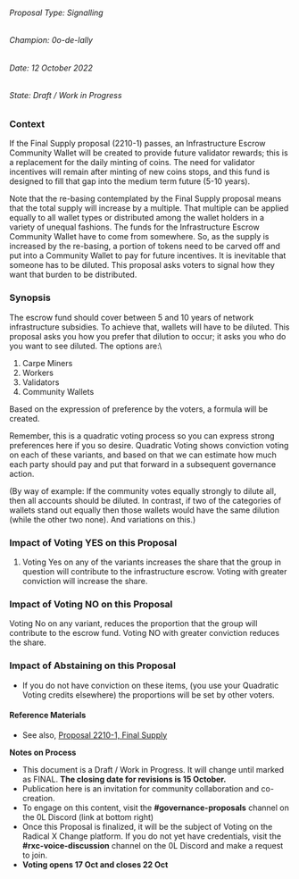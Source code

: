 ###### Proposal Type: Signalling

###### Champion: 0o-de-lally

###### Date: 12 October 2022

###### State: Draft / Work in Progress

### **Context**

If the Final Supply proposal (2210-1) passes, an Infrastructure Escrow Community Wallet will be created to provide future validator rewards; this is a replacement for the daily minting of coins. The need for validator incentives will remain after minting of new coins stops, and this fund is designed to fill that gap into the medium term future (5-10 years).

Note that the re-basing contemplated by the Final Supply proposal means that the total supply will increase by a multiple. That multiple can be applied equally to all wallet types or distributed among the wallet holders in a variety of unequal fashions. The funds for the Infrastructure Escrow Community Wallet have to come from somewhere. So, as the supply is increased by the re-basing, a portion of tokens need to be carved off and put into a Community Wallet to pay for future incentives. It is inevitable that someone has to be diluted. This proposal asks voters to signal how they want that burden to be distributed.

### **Synopsis**

The escrow fund should cover between 5 and 10 years of network infrastructure subsidies. To achieve that, wallets will have to be diluted. This proposal asks you how you prefer that dilution to occur; it asks you who do you want to see diluted. The options are:\\

1. Carpe Miners
2. Workers
3. Validators
4. Community Wallets

Based on the expression of preference by the voters, a formula will be created.

Remember, this is a quadratic voting process so you can express strong preferences here if you so desire. Quadratic Voting shows conviction voting on each of these variants, and based on that we can estimate how much each party should pay and put that forward in a subsequent governance action.

(By way of example: If the community votes equally strongly to dilute all, then all accounts should be diluted. In contrast, if two of the categories of wallets stand out equally then those wallets would have the same dilution (while the other two none). And variations on this.)

### **Impact of Voting YES on this Proposal**

1. Voting Yes on any of the variants increases the share that the group in question will contribute to the infrastructure escrow. Voting with greater conviction will increase the share.

### **Impact of Voting NO on this Proposal**

Voting No on any variant, reduces the proportion that the group will contribute to the escrow fund. Voting NO with greater conviction reduces the share.

### **Impact of Abstaining on this Proposal**

- If you do not have conviction on these items, (you use your Quadratic Voting credits elsewhere) the proportions will be set by other voters.

#### **Reference Materials**

- See also, [Proposal 2210-1, Final Supply](http://openlibra.blog/2022/10/11/proposal-2210-1-final-supply/)

**Notes on Process**

- This document is a Draft / Work in Progress. It will change until marked as FINAL. **The closing date for revisions is 15 October.**
- Publication here is an invitation for community collaboration and co-creation.
- To engage on this content, visit the **#governance-proposals** channel on the 0L Discord (link at bottom right)
- Once this Proposal is finalized, it will be the subject of Voting on the Radical X Change platform. If you do not yet have credentials, visit the **#rxc-voice-discussion** channel on the 0L Discord and make a request to join.
- **Voting opens 17 Oct and closes 22 Oct**
